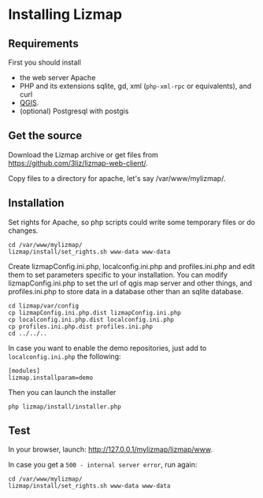 Installing Lizmap
=================


Requirements
------------

First you should install

- the web server Apache
- PHP and its extensions sqlite, gd, xml (`php-xml-rpc` or equivalents), and curl
- [QGIS](http://hub.qgis.org/wiki/quantum-gis/QGIS_Server_Tutorial).
- (optional) Postgresql with postgis

Get the source
--------------

Download the Lizmap archive or get files from https://github.com/3liz/lizmap-web-client/.

Copy files to a directory for apache, let's say  /var/www/mylizmap/.


Installation
------------

Set rights for Apache, so php scripts could write some temporary files or do changes.

```
cd /var/www/mylizmap/
lizmap/install/set_rights.sh www-data www-data
```

Create lizmapConfig.ini.php, localconfig.ini.php and profiles.ini.php and edit them
to set parameters specific to your installation. You can modify lizmapConfig.ini.php
to set the url of qgis map server and other things, and profiles.ini.php to store
data in a database other than an sqlite database.

```
cd lizmap/var/config
cp lizmapConfig.ini.php.dist lizmapConfig.ini.php
cp localconfig.ini.php.dist localconfig.ini.php
cp profiles.ini.php.dist profiles.ini.php
cd ../../..
```
In case you want to enable the demo repositories, just add to ``localconfig.ini.php`` the following:

```
[modules]
lizmap.installparam=demo
```

Then you can launch the installer

```
php lizmap/install/installer.php
```

Test
----

In your browser, launch: http://127.0.0.1/mylizmap/lizmap/www.

In case you get a ``500 - internal server error``, run again:

```
cd /var/www/mylizmap/
lizmap/install/set_rights.sh www-data www-data
```
